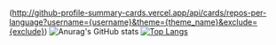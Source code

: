 (http://github-profile-summary-cards.vercel.app/api/cards/repos-per-language?username={username}&theme={theme_name}&exclude={exclude})
![Anurag's GitHub stats](https://github-readme-stats.vercel.app/api?username=mohsinparay&show_icons=true&theme=radical)
[![Top Langs](https://github-readme-stats.vercel.app/api/top-langs/?username=mohsinparay&layout=compact)](https://github.com/mohsinparay/)
